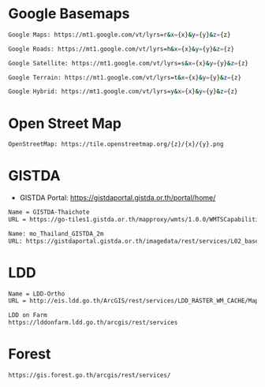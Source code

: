 # Google Basemaps
```bash
Google Maps: https://mt1.google.com/vt/lyrs=r&x={x}&y={y}&z={z}

Google Roads: https://mt1.google.com/vt/lyrs=h&x={x}&y={y}&z={z}

Google Satellite: https://mt1.google.com/vt/lyrs=s&x={x}&y={y}&z={z}

Google Terrain: https://mt1.google.com/vt/lyrs=t&x={x}&y={y}&z={z}

Google Hybrid: https://mt1.google.com/vt/lyrs=y&x={x}&y={y}&z={z}
```
# Open Street Map
```bash
OpenStreetMap: https://tile.openstreetmap.org/{z}/{x}/{y}.png
```
# GISTDA 
- GISTDA Portal: https://gistdaportal.gistda.or.th/portal/home/
```bash
Name = GISTDA-Thaichote
URL = https://go-tiles1.gistda.or.th/mapproxy/wmts/1.0.0/WMTSCapabilities.xml

Name: mo_Thailand_GISTDA_2m
URL: https://gistdaportal.gistda.or.th/imagedata/rest/services/L02_base/mo_Thailand_GISTDA_2m/ImageServer/WMTS
```
# LDD
```bash
Name = LDD-Ortho
URL = http://eis.ldd.go.th/ArcGIS/rest/services/LDD_RASTER_WM_CACHE/MapServer

LDD on Farm
https://lddonfarm.ldd.go.th/arcgis/rest/services
```
# Forest
```bash
https://gis.forest.go.th/arcgis/rest/services/
```
